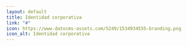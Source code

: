 ```yaml
---
layout: default
title: Identidad corporativa
link: "#"
icon: https://www.datocms-assets.com/5249/1534934555-branding.png
icon_alt: Identidad corporativa
---
```


